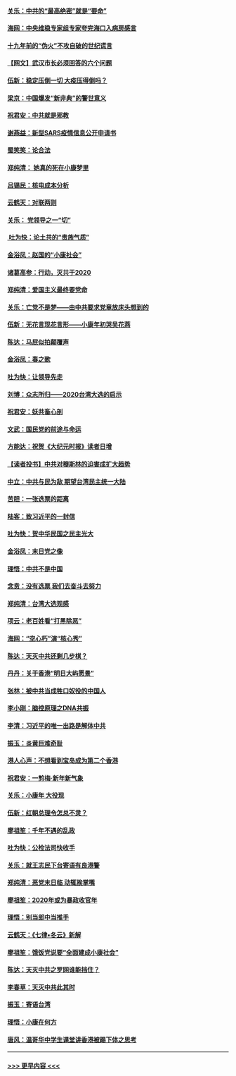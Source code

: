 #### [关乐：中共的“最高绝密”就是“要命”](../pages/nsc993/n11816946.md?t=01241455) 
#### [海网：中央维稳专家组专家夸完海口入病房感言](../pages/nsc993/n11815138.md?t=01241455) 
#### [十九年前的“伪火”不攻自破的世纪谎言](../pages/nsc993/n11813238.md?t=01241455) 
#### [【网文】武汉市长必须回答的六个问题](../pages/nsc993/n11813848.md?t=01241455) 
#### [伍新：稳定压倒一切 大疫压得倒吗？](../pages/nsc993/n11812634.md?t=01241455) 
#### [梁京：中国爆发“新非典”的警世意义](../pages/nsc993/n11812554.md?t=01241455) 
#### [祝君安：中共就是邪教](../pages/nsc993/n11812431.md?t=01241455) 
#### [谢燕益：新型SARS疫情信息公开申请书](../pages/nsc993/n11808840.md?t=01241455) 
#### [蜀笑笑：论合法](../pages/nsc993/n11808064.md?t=01241455) 
#### [郑纯清： 她真的死在小康梦里](../pages/nsc993/n11806623.md?t=01241455) 
#### [吕锡民：核电成本分析](../pages/nsc993/n11806284.md?t=01241455) 
#### [云鹤天：对联两则](../pages/nsc993/n11805957.md?t=01241455) 
#### [关乐： 党领导之一“切”](../pages/nsc993/n11804505.md?t=01241455) 
#### [ 吐为快：论土共的“贵族气质”](../pages/nsc993/n11804490.md?t=01241455) 
#### [金浴凤：赵国的“小康社会”](../pages/nsc993/n11804452.md?t=01241455) 
#### [诸葛高参：行动，灭共于2020](../pages/nsc993/n11804120.md?t=01241455) 
#### [郑纯清：爱国主义最终要党命](../pages/nsc993/n11802197.md?t=01241455) 
#### [关乐：亡党不是梦——由中共要求党章放床头想到的](../pages/nsc993/n11802156.md?t=01241455) 
#### [伍新：无花言现花言形——小康年初哭吴花燕](../pages/nsc993/n11800044.md?t=01241455) 
#### [陈达：马屁似拍颠覆声](../pages/nsc993/n11800010.md?t=01241455) 
#### [金浴凤：春之歌](../pages/nsc993/n11797687.md?t=01241455) 
#### [吐为快：让领导先走](../pages/nsc993/n11797512.md?t=01241455) 
#### [刘博：众志所归——2020台湾大选的启示](../pages/nsc993/n11796878.md?t=01241455) 
#### [祝君安：妖共畜心剖](../pages/nsc993/n11794273.md?t=01241455) 
#### [文武：国民党的前途与命运](../pages/nsc993/n11794198.md?t=01241455) 
#### [方能达：祝贺《大纪元时报》读者日增](../pages/nsc993/n11793807.md?t=01241455) 
#### [【读者投书】中共对穆斯林的迫害成扩大趋势](../pages/nsc993/n11791371.md?t=01241455) 
#### [中立：中共与民为敌 期望台湾民主统一大陆](../pages/nsc993/n11790392.md?t=01241455) 
#### [苦胆：一张选票的距离](../pages/nsc993/n11788914.md?t=01241455) 
#### [陆客：致习近平的一封信](../pages/nsc993/n11788867.md?t=01241455) 
#### [吐为快：贺中华民国之民主光大](../pages/nsc993/n11788618.md?t=01241455) 
#### [金浴凤：末日党之像](../pages/nsc993/n11787475.md?t=01241455) 
#### [理悟：中共不是中国](../pages/nsc993/n11787463.md?t=01241455) 
#### [念贲：没有选票  我们去奋斗去努力](../pages/nsc993/n11787398.md?t=01241455) 
#### [郑纯清：台湾大选观感](../pages/nsc993/n11786210.md?t=01241455) 
#### [项云：老百姓看“打黑除恶”](../pages/nsc993/n11785398.md?t=01241455) 
#### [海网：“空心朽”演“核心秀”](../pages/nsc993/n11783874.md?t=01241455) 
#### [陈达：天灭中共还剩几步棋？](../pages/nsc993/n11783719.md?t=01241455) 
#### [丹丹：关于香港“明日大屿愿景”](../pages/nsc993/n11783273.md?t=01241455) 
#### [张林：被中共当成牲口奴役的中国人](../pages/nsc993/n11782397.md?t=01241455) 
#### [李小刚：脑控原理之DNA共振](../pages/nsc993/n11780962.md?t=01241455) 
#### [李清：习近平的唯一出路是解体中共](../pages/nsc993/n11780866.md?t=01241455) 
#### [振玉：炎黄巨难奇耻](../pages/nsc993/n11779632.md?t=01241455) 
#### [港人心声：不想看到宝岛成为第二个香港](../pages/nsc993/n11778817.md?t=01241455) 
#### [祝君安：一剪梅‧新年新气象](../pages/nsc993/n11776340.md?t=01241455) 
#### [关乐：小康年 大役现](../pages/nsc993/n11774213.md?t=01241455) 
#### [伍新：红朝总理令怎总不灵？](../pages/nsc993/n11770813.md?t=01241455) 
#### [廖祖笙：千年不遇的乱政](../pages/nsc993/n11770373.md?t=01241455) 
#### [吐为快：公检法司快收手](../pages/nsc993/n11770359.md?t=01241455) 
#### [关乐：就王志民下台寄语有良港警](../pages/nsc993/n11769903.md?t=01241455) 
#### [郑纯清：恶党末日临 动辄挨掌嘴](../pages/nsc993/n11769356.md?t=01241455) 
#### [廖祖笙：2020年或为暴政收官年](../pages/nsc993/n11768216.md?t=01241455) 
#### [理悟：别当郎中当推手](../pages/nsc993/n11768243.md?t=01241455) 
#### [云鹤天：《七律▪冬云》新解](../pages/nsc993/n11768204.md?t=01241455) 
#### [廖祖笙：饿饭党说要“全面建成小康社会”](../pages/nsc993/n11767482.md?t=01241455) 
#### [陈达：天灭中共之罗网谁能挡住？](../pages/nsc993/n11767465.md?t=01241455) 
#### [李春草：天灭中共此其时](../pages/nsc993/n11767452.md?t=01241455) 
#### [振玉：寄语台湾](../pages/nsc993/n11767432.md?t=01241455) 
#### [理悟：小康在何方](../pages/nsc993/n11767394.md?t=01241455) 
#### [唐风：温哥华中学生课堂讲香港被踢下体之思考](../pages/nsc993/n11766848.md?t=01241455) 

----
#### [ >>> 更早内容 <<< ](../indexes/nsc993-earlier.md)
